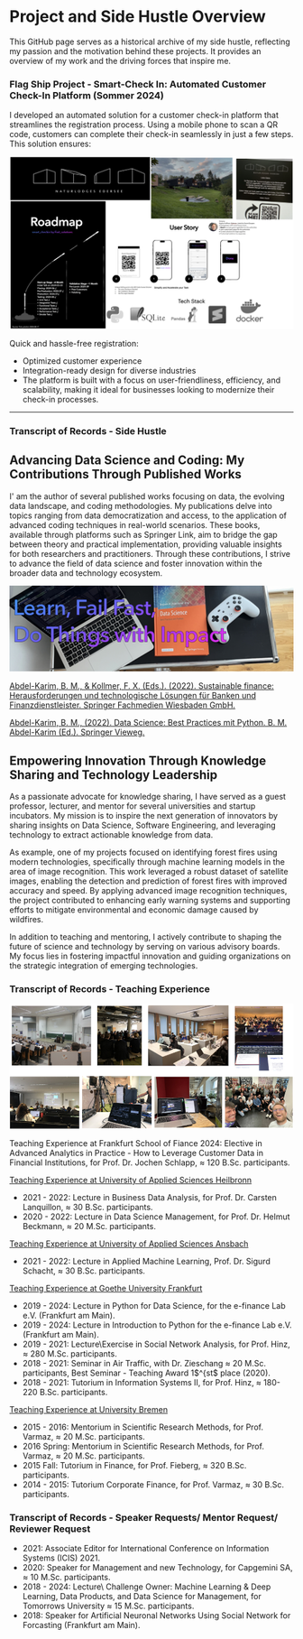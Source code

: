 # Project and Side Hustle Overview
This GitHub page serves as a historical archive of my side hustle, reflecting my passion and the motivation behind these projects. It provides an overview of my work and the driving forces that inspire me.


### Flag Ship Project - Smart-Check In: Automated Customer Check-In Platform (Sommer 2024)
I developed an automated solution for a customer check-in platform that streamlines the registration process. Using a mobile phone to scan a QR code, customers can complete their check-in seamlessly in just a few steps. This solution ensures:

![alt text](src/smart_check_in.png "smart_checkin")

Quick and hassle-free registration:
- Optimized customer experience
- Integration-ready design for diverse industries
- The platform is built with a focus on user-friendliness, efficiency, and scalability, making it ideal for businesses looking to modernize their check-in processes.

****

### Transcript of Records - Side Hustle

## Advancing Data Science and Coding: My Contributions Through Published Works
I' am the author of several published works focusing on data, the evolving data landscape, and coding methodologies. My publications delve into topics ranging from data democratization and access, to the application of advanced coding techniques in real-world scenarios. These books, available through platforms such as Springer Link, aim to bridge the gap between theory and practical implementation, providing valuable insights for both researchers and practitioners. Through these contributions, I strive to advance the field of data science and foster innovation within the broader data and technology ecosystem.

![alt text](src/books.jpeg "Books")

[Abdel-Karim, B. M., & Kollmer, F. X. (Eds.). (2022). Sustainable finance: Herausforderungen und technologische Lösungen für Banken und Finanzdienstleister. Springer Fachmedien Wiesbaden GmbH.](https://link.springer.com/book/10.1007/978-3-658-36389-5)

[Abdel-Karim, B. M., (2022). Data Science: Best Practices mit Python. B. M. Abdel-Karim (Ed.). Springer Vieweg.](https://link.springer.com/book/10.1007/978-3-658-33460-4)


## Empowering Innovation Through Knowledge Sharing and Technology Leadership
As a passionate advocate for knowledge sharing, I have served as a guest professor, lecturer, and mentor for several universities and startup incubators. My mission is to inspire the next generation of innovators by sharing insights on Data Science, Software Engineering, and leveraging technology to extract actionable knowledge from data.

As example, one of my projects focused on identifying forest fires using modern technologies, specifically through machine learning models in the area of image recognition. This work leveraged a robust dataset of satellite images, enabling the detection and prediction of forest fires with improved accuracy and speed. By applying advanced image recognition techniques, the project contributed to enhancing early warning systems and supporting efforts to mitigate environmental and economic damage caused by wildfires.

In addition to teaching and mentoring, I actively contribute to shaping the future of science and technology by serving on various advisory boards. My focus lies in fostering impactful innovation and guiding organizations on the strategic integration of emerging technologies.


### Transcript of Records - Teaching Experience
![alt text](src/teaching.png "Teaching")

Teaching Experience at Frankfurt School of Fiance
2024: Elective in Advanced Analytics in Practice - How to Leverage Customer Data in Financial Institutions, for Prof. Dr. Jochen Schlapp,  $\approx$ 120 B.Sc. participants.

[Teaching Experience at University of Applied Sciences Heilbronn](https://www.hs-heilbronn.de/en)
- 2021 - 2022: Lecture in Business Data Analysis, for Prof. Dr. Carsten Lanquillon, $\approx$ 30 B.Sc. participants.
- 2020 - 2022: Lecture in Data Science Management, for Prof. Dr. Helmut Beckmann, $\approx$ 20 M.Sc. participants.

[Teaching Experience at University of Applied Sciences Ansbach](https://www.hs-ansbach.de/startseite/)
- 2021 - 2022: Lecture in Applied Machine Learning, Prof. Dr. Sigurd Schacht, $\approx$ 30 B.Sc. participants.

[Teaching Experience at Goethe University Frankfurt](https://www.wiim.uni-frankfurt.de/startseite/)
- 2019 - 2024: Lecture in Python for Data Science, for the e-finance Lab e.V. (Frankfurt am Main). 
- 2019 - 2024: Lecture in Introduction to Python for the e-finance Lab e.V. (Frankfurt am Main). 
- 2019 - 2021: Lecture\Exercise in Social Network Analysis, for Prof. Hinz, $\approx$ 280 M.Sc. participants. 
- 2018 - 2021: Seminar in Air Traffic, with Dr. Zieschang $\approx$ 20 M.Sc. participants, Best Seminar - Teaching Award 1$^{st$ place (2020). 
- 2018 - 2021: Tutorium in Information Systems II, for Prof. Hinz, $\approx$ 180-220 B.Sc. participants. 

[Teaching Experience at University Bremen](https://www.uni-bremen.de/en/)
- 2015 - 2016: Mentorium in Scientific Research Methods, for Prof. Varmaz, $\approx$ 20 M.Sc. participants. 
- 2016 Spring:  Mentorium in Scientific Research Methods, for Prof. Varmaz, $\approx$ 20 M.Sc. participants. 
- 2015 Fall: Tutorium in Finance, for Prof. Fieberg, $\approx$ 320 B.Sc. participants. 
- 2014 - 2015: Tutorium Corporate Finance, for Prof. Varmaz, $\approx$ 30 B.Sc. participants.  

### Transcript of Records - Speaker Requests/ Mentor Request/ Reviewer Request
- 2021: Associate Editor for International Conference on Information Systems (ICIS) 2021. 
- 2020: Speaker for Management and new Technology, for Capgemini SA, $\approx$ 10 M.Sc. participants. 
- 2018 - 2024: Lecture\ Challenge Owner: Machine Learning \& Deep Learning, Data Products, and Data Science for Management, for Tomorrows University $\approx$ 15 M.Sc. participants. 
- 2018: Speaker for Artificial Neuronal Networks Using Social Network for Forcasting (Frankfurt am Main). 
